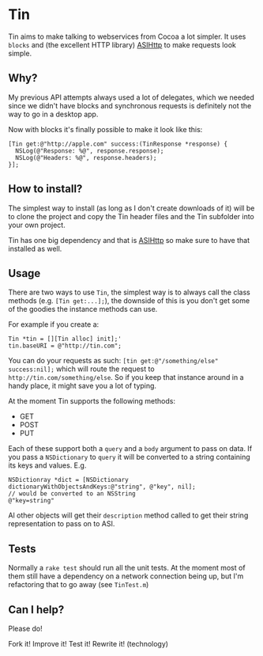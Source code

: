 # Tin

Tin aims to make talking to webservices from Cocoa a lot simpler. It uses `blocks` and (the excellent HTTP library) [ASIHttp](http://allseeing-i.com/ASIHTTPRequest/) to make requests look simple.

## Why?

My previous API attempts always used a lot of delegates, which we needed since we didn't have blocks and synchronous requests is definitely not the way to go in a desktop app.

Now with blocks it's finally possible to make it look like this:

```
[Tin get:@"http://apple.com" success:(TinResponse *response) {
  NSLog(@"Response: %@", response.response);
  NSLog(@"Headers: %@", response.headers);
}];
```

## How to install?

The simplest way to install (as long as I don't create downloads of it) will be to clone the project and copy the Tin header files and the Tin subfolder into your own project.

Tin has one big dependency and that is [ASIHttp](http://allseeing-i.com/ASIHTTPRequest/) so make sure to have that installed as well.

## Usage

There are two ways to use `Tin`, the simplest way is to always call the class methods (e.g. `[Tin get:...];`), the downside of this is you don't get some of the goodies the instance methods can use.

For example if you create a:

```
Tin *tin = [][Tin alloc] init];'
tin.baseURI = @"http://tin.com";
```

You can do your requests as such: `[tin get:@"/something/else" success:nil];` which will route the request to `http://tin.com/something/else`. So if you keep that instance around in a handy place, it might save you a lot of typing.

At the moment Tin supports the following methods:

- GET
- POST
- PUT

Each of these support both a `query` and a `body` argument to pass on data. If you pass a `NSDictionary` to `query` it will be converted to a string containing its keys and values. E.g.

```
NSDictionray *dict = [NSDictionary dictionaryWithObjectsAndKeys:@"string", @"key", nil];
// would be converted to an NSString
@"key=string"
```

Al other objects will get their `description` method called to get their string representation to pass on to ASI.

## Tests

Normally a `rake test` should run all the unit tests. At the moment most of them still have a dependency on a network connection being up, but I'm refactoring that to go away (see `TinTest.m`)

## Can I help?

Please do!

Fork it! Improve it! Test it! Rewrite it! (technology)

